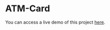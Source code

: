 # ATM-Card
You can access a live demo of this project [here](https://techcharlie0.github.io/ATM-Card/).
